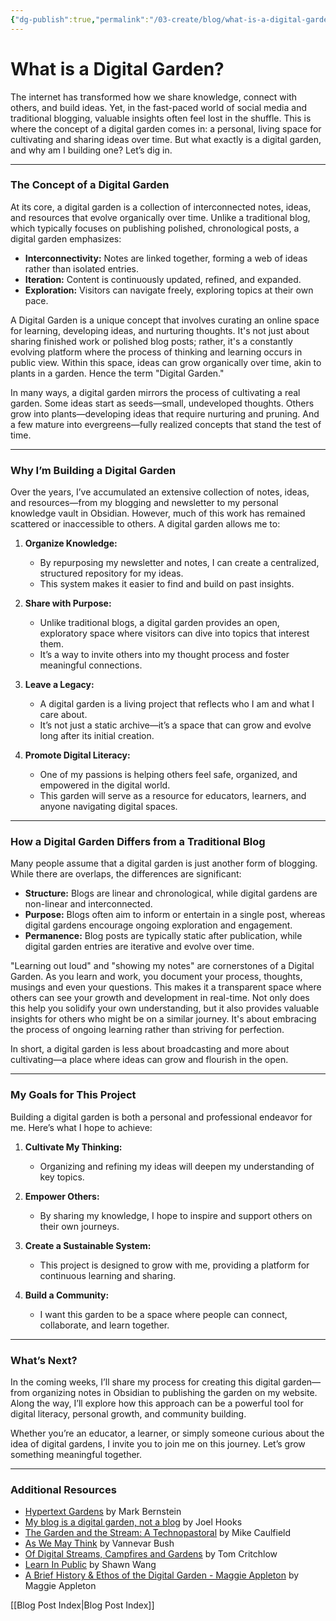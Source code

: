 ```yaml
---
{"dg-publish":true,"permalink":"/03-create/blog/what-is-a-digital-garden/","title":"What is a Digital Garden","tags":["digital-garden","blogging"]}
---
```


# What is a Digital Garden?

The internet has transformed how we share knowledge, connect with others, and build ideas. Yet, in the fast-paced world of social media and traditional blogging, valuable insights often feel lost in the shuffle. This is where the concept of a digital garden comes in: a personal, living space for cultivating and sharing ideas over time. But what exactly is a digital garden, and why am I building one? Let’s dig in.

---

### The Concept of a Digital Garden

At its core, a digital garden is a collection of interconnected notes, ideas, and resources that evolve organically over time. Unlike a traditional blog, which typically focuses on publishing polished, chronological posts, a digital garden emphasizes:

- **Interconnectivity:** Notes are linked together, forming a web of ideas rather than isolated entries.
- **Iteration:** Content is continuously updated, refined, and expanded.
- **Exploration:** Visitors can navigate freely, exploring topics at their own pace.

A Digital Garden is a unique concept that involves curating an online space for learning, developing ideas, and nurturing thoughts. It's not just about sharing finished work or polished blog posts; rather, it's a constantly evolving platform where the process of thinking and learning occurs in public view. Within this space, ideas can grow organically over time, akin to plants in a garden. Hence the term "Digital Garden."

In many ways, a digital garden mirrors the process of cultivating a real garden. Some ideas start as seeds—small, undeveloped thoughts. Others grow into plants—developing ideas that require nurturing and pruning. And a few mature into evergreens—fully realized concepts that stand the test of time.

---

### Why I’m Building a Digital Garden

Over the years, I’ve accumulated an extensive collection of notes, ideas, and resources—from my blogging and newsletter to my personal knowledge vault in Obsidian. However, much of this work has remained scattered or inaccessible to others. A digital garden allows me to:

1. **Organize Knowledge:**
   - By repurposing my newsletter and notes, I can create a centralized, structured repository for my ideas.
   - This system makes it easier to find and build on past insights.

2. **Share with Purpose:**
   - Unlike traditional blogs, a digital garden provides an open, exploratory space where visitors can dive into topics that interest them.
   - It’s a way to invite others into my thought process and foster meaningful connections.

3. **Leave a Legacy:**
   - A digital garden is a living project that reflects who I am and what I care about.
   - It’s not just a static archive—it’s a space that can grow and evolve long after its initial creation.

4. **Promote Digital Literacy:**
   - One of my passions is helping others feel safe, organized, and empowered in the digital world.
   - This garden will serve as a resource for educators, learners, and anyone navigating digital spaces.

---

### How a Digital Garden Differs from a Traditional Blog

Many people assume that a digital garden is just another form of blogging. While there are overlaps, the differences are significant:

- **Structure:** Blogs are linear and chronological, while digital gardens are non-linear and interconnected.
- **Purpose:** Blogs often aim to inform or entertain in a single post, whereas digital gardens encourage ongoing exploration and engagement.
- **Permanence:** Blog posts are typically static after publication, while digital garden entries are iterative and evolve over time.

"Learning out loud" and "showing my notes" are cornerstones of a Digital Garden. As you learn and work, you document your process, thoughts, musings and even your questions. This makes it a transparent space where others can see your growth and development in real-time. Not only does this help you solidify your own understanding, but it also provides valuable insights for others who might be on a similar journey. It's about embracing the process of ongoing learning rather than striving for perfection.

In short, a digital garden is less about broadcasting and more about cultivating—a place where ideas can grow and flourish in the open.

---

### My Goals for This Project

Building a digital garden is both a personal and professional endeavor for me. Here’s what I hope to achieve:

1. **Cultivate My Thinking:**
   - Organizing and refining my ideas will deepen my understanding of key topics.

2. **Empower Others:**
   - By sharing my knowledge, I hope to inspire and support others on their own journeys.

3. **Create a Sustainable System:**
   - This project is designed to grow with me, providing a platform for continuous learning and sharing.

4. **Build a Community:**
   - I want this garden to be a space where people can connect, collaborate, and learn together.

---

### What’s Next?

In the coming weeks, I’ll share my process for creating this digital garden—from organizing notes in Obsidian to publishing the garden on my website. Along the way, I’ll explore how this approach can be a powerful tool for digital literacy, personal growth, and community building.

Whether you’re an educator, a learner, or simply someone curious about the idea of digital gardens, I invite you to join me on this journey. Let’s grow something meaningful together.

---

### Additional Resources

  - [Hypertext Gardens](https://www.eastgate.com/garden/Enter.html) by Mark Bernstein
  - [My blog is a digital garden, not a blog](https://joelhooks.com/digital-garden) by Joel Hooks
  - [The Garden and the Stream: A Technopastoral](https://hapgood.us/2015-10-17/the-garden-and-the-stream-a-technopastoral/) by Mike Caulfield
  - [As We May Think](https://www.theatlantic.com/magazine/archive/1945/07/as-we-may-think/303881/) by Vannevar Bush
  - [Of Digital Streams, Campfires and Gardens](https://tomcritchlow.com/2018-10-10/of-gardens-and-wikis/) by Tom Critchlow
  - [Learn In Public](https://www.swyx.io/learn-in-public) by Shawn Wang
  - [A Brief History & Ethos of the Digital Garden - Maggie Appleton](https://maggieappleton.com/garden-history) by Maggie Appleton

[[Blog Post Index\|Blog Post Index]]